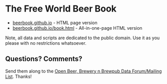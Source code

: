 # The Free World Beer Book

- [beerbook.github.io](http://beerbook.github.io) - HTML page version
- [beerbook.github.io/book.html](http://beerbook.github.io/book.html) - All-in-one-page HTML version

<!--
- [book.pdf @ Build Releases](https://github.com/beerbook/???/releases) - PDF booklet version; look for the download book.pdf button on the Build Releases page
-->

Note, all data and scripts are dedicated to the public domain.
Use it as you please with no restrictions whatsoever.


## Questions? Comments?

Send them along to the
[Open Beer, Brewery n Brewpub Data Forum/Mailing List](http://groups.google.com/group/beerdb).
Thanks!
